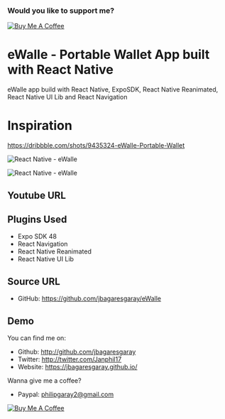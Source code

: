 ### Would you like to support me?

<a href="https://www.buymeacoffee.com/jbagaresgaray" target="_blank"><img src="https://www.buymeacoffee.com/assets/img/custom_images/orange_img.png" alt="Buy Me A Coffee" style="height: auto !important;width: auto !important;" ></a>

# eWalle - Portable Wallet App built with React Native

eWalle app build with React Native, ExpoSDK, React Native Reanimated, React Native UI Lib and React Navigation

# Inspiration

https://dribbble.com/shots/9435324-eWalle-Portable-Wallet

![React Native - eWalle](https://cdn.dribbble.com/users/3067705/screenshots/9435324/media/94b65538a255763cd1f708b1ab54d028.png?compress=1&resize=1600x1200&vertical=center)

![React Native - eWalle](https://cdn.dribbble.com/users/3067705/screenshots/9435324/media/45b72a8af6313cb23aa384b0af8eb23f.png?compress=1&resize=1600x1200&vertical=center)


## Youtube URL


## Plugins Used

- Expo SDK 48
- React Navigation
- React Native Reanimated
- React Native UI Lib

## Source URL

- GitHub: https://github.com/jbagaresgaray/eWalle

## Demo

You can find me on:

- Github: http://github.com/jbagaresgaray
- Twitter: http://twitter.com/Janphil17
- Website: https://jbagaresgaray.github.io/

Wanna give me a coffee?

- Paypal: philipgaray2@gmail.com

<a href="https://www.buymeacoffee.com/jbagaresgaray" target="_blank"><img src="https://www.buymeacoffee.com/assets/img/custom_images/orange_img.png" alt="Buy Me A Coffee" style="height: auto !important;width: auto !important;" ></a>
